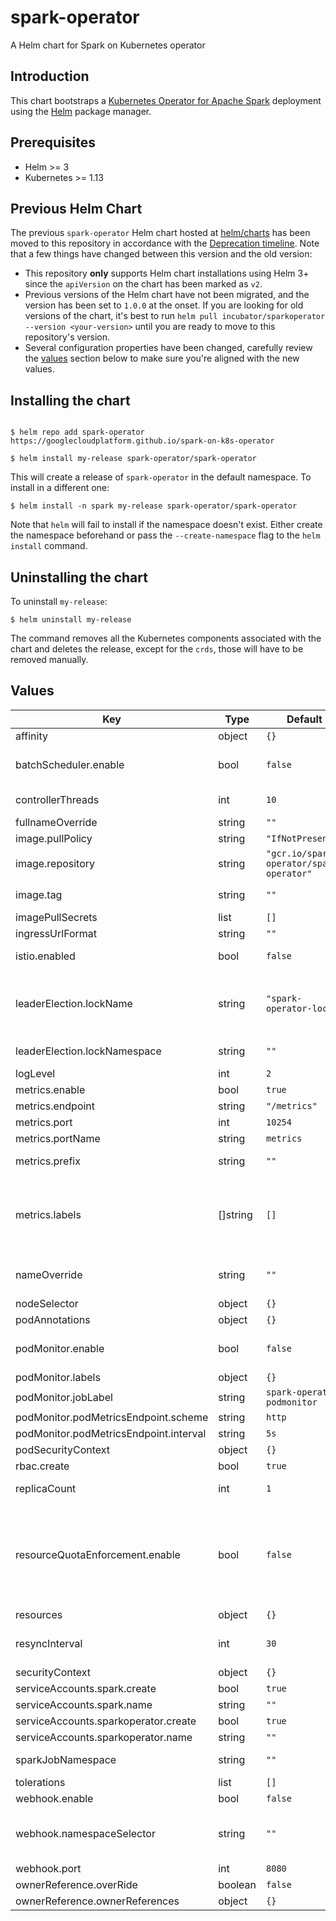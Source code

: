 # spark-operator

A Helm chart for Spark on Kubernetes operator

## Introduction

This chart bootstraps a [Kubernetes Operator for Apache Spark](https://github.com/GoogleCloudPlatform/spark-on-k8s-operator) deployment using the [Helm](https://helm.sh) package manager.

## Prerequisites

- Helm >= 3
- Kubernetes >= 1.13

## Previous Helm Chart

The previous `spark-operator` Helm chart hosted at [helm/charts](https://github.com/helm/charts) has been moved to this repository in accordance with the [Deprecation timeline](https://github.com/helm/charts#deprecation-timeline). Note that a few things have changed between this version and the old version:

- This repository **only** supports Helm chart installations using Helm 3+ since the `apiVersion` on the chart has been marked as `v2`.
- Previous versions of the Helm chart have not been migrated, and the version has been set to `1.0.0` at the onset. If you are looking for old versions of the chart, it's best to run `helm pull incubator/sparkoperator --version <your-version>` until you are ready to move to this repository's version.
- Several configuration properties have been changed, carefully review the [values](#values) section below to make sure you're aligned with the new values.

## Installing the chart

```shell

$ helm repo add spark-operator https://googlecloudplatform.github.io/spark-on-k8s-operator

$ helm install my-release spark-operator/spark-operator
```

This will create a release of `spark-operator` in the default namespace. To install in a different one:

```shell
$ helm install -n spark my-release spark-operator/spark-operator
```

Note that `helm` will fail to install if the namespace doesn't exist. Either create the namespace beforehand or pass the `--create-namespace` flag to the `helm install` command.

## Uninstalling the chart

To uninstall `my-release`:

```shell
$ helm uninstall my-release
```

The command removes all the Kubernetes components associated with the chart and deletes the release, except for the `crds`, those will have to be removed manually.

## Values

| Key                                    | Type     | Default                                  | Description                                                                                                                                                                                                                                                                                   |
|----------------------------------------|----------|------------------------------------------|-----------------------------------------------------------------------------------------------------------------------------------------------------------------------------------------------------------------------------------------------------------------------------------------------|
| affinity                               | object   | `{}`                                     | Affinity for pod assignment                                                                                                                                                                                                                                                                   |
| batchScheduler.enable                  | bool     | `false`                                  | Enable batch scheduler for spark jobs scheduling. If enabled, users can specify batch scheduler name in spark application                                                                                                                                                                     |
| controllerThreads                      | int      | `10`                                     | Operator concurrency, higher values might increase memory usage                                                                                                                                                                                                                               |
| fullnameOverride                       | string   | `""`                                     | String to override release name                                                                                                                                                                                                                                                               |
| image.pullPolicy                       | string   | `"IfNotPresent"`                         | Image pull policy                                                                                                                                                                                                                                                                             |
| image.repository                       | string   | `"gcr.io/spark-operator/spark-operator"` | Image repository                                                                                                                                                                                                                                                                              |
| image.tag                              | string   | `""`                                     | Overrides the image tag whose default is the chart appVersion.                                                                                                                                                                                                                                |
| imagePullSecrets                       | list     | `[]`                                     | Image pull secrets                                                                                                                                                                                                                                                                            |
| ingressUrlFormat                       | string   | `""`                                     | Ingress URL format                                                                                                                                                                                                                                                                            |
| istio.enabled                          | bool     | `false`                                  | When using `istio`, spark jobs need to run without a sidecar to properly terminate                                                                                                                                                                                                            |
| leaderElection.lockName                | string   | `"spark-operator-lock"`                  | Leader election lock name. Ref: https://github.com/GoogleCloudPlatform/spark-on-k8s-operator/blob/master/docs/user-guide.md#enabling-leader-election-for-high-availability.                                                                                                                   |
| leaderElection.lockNamespace           | string   | `""`                                     | Optionally store the lock in another namespace. Defaults to operator's namespace                                                                                                                                                                                                              |
| logLevel                               | int      | `2`                                      | Set higher levels for more verbose logging                                                                                                                                                                                                                                                    |
| metrics.enable                         | bool     | `true`                                   | Enable prometheus mertic scraping                                                                                                                                                                                                                                                             |
| metrics.endpoint                       | string   | `"/metrics"`                             | Metrics serving endpoint                                                                                                                                                                                                                                                                      |
| metrics.port                           | int      | `10254`                                  | Metrics port                                                                                                                                                                                                                                                                                  |
| metrics.portName                       | string   | `metrics`                                | Metrics port name                                                                                                                                                                                                                                                                             |
| metrics.prefix                         | string   | `""`                                     | Metric prefix, will be added to all exported metrics                                                                                                                                                                                                                                          |
 | metrics.labels                         | []string | `[]`                                     | Metrics labels, will be added to all exported metrics. Operator will look up for values in SparkApp metadata.labels. Some labels (namespace, app_type, app_name, app_version) will get values even if no match was found in app metadata labels.                                              |
| nameOverride                           | string   | `""`                                     | String to partially override `spark-operator.fullname` template (will maintain the release name)                                                                                                                                                                                              |
| nodeSelector                           | object   | `{}`                                     | Node labels for pod assignment                                                                                                                                                                                                                                                                |
| podAnnotations                         | object   | `{}`                                     | Additional annotations to add to the pod                                                                                                                                                                                                                                                      |
| podMonitor.enable                      | bool     | `false`                                  | Submit a prometheus pod monitor for operator's pod. Note that prometheus metrics should be enabled as well.                                                                                                                                                                                   |
| podMonitor.labels                      | object   | `{}`                                     | Pod monitor labels                                                                                                                                                                                                                                                                            |
| podMonitor.jobLabel                    | string   | `spark-operator-podmonitor`              | The label to use to retrieve the job name from                                                                                                                                                                                                                                                |
| podMonitor.podMetricsEndpoint.scheme   | string   | `http`                                   | Prometheus metrics endpoint scheme                                                                                                                                                                                                                                                            |
| podMonitor.podMetricsEndpoint.interval | string   | `5s`                                     | Interval at which metrics should be scraped                                                                                                                                                                                                                                                   |
| podSecurityContext                     | object   | `{}`                                     | Pod security context                                                                                                                                                                                                                                                                          |
| rbac.create                            | bool     | `true`                                   | Create and use `rbac` resources                                                                                                                                                                                                                                                               |
| replicaCount                           | int      | `1`                                      | Desired number of pods, leaderElection will be enabled if this is greater than 1                                                                                                                                                                                                              |
| resourceQuotaEnforcement.enable        | bool     | `false`                                  | Whether to enable the ResourceQuota enforcement for SparkApplication resources. Requires the webhook to be enabled by setting `webhook.enable` to true. Ref: https://github.com/GoogleCloudPlatform/spark-on-k8s-operator/blob/master/docs/user-guide.md#enabling-resource-quota-enforcement. |
| resources                              | object   | `{}`                                     | Pod resource requests and limits                                                                                                                                                                                                                                                              |
| resyncInterval                         | int      | `30`                                     | Operator resync interval. Note that the operator will respond to events (e.g. create, update) unrealted to this setting                                                                                                                                                                       |
| securityContext                        | object   | `{}`                                     | Operator container security context                                                                                                                                                                                                                                                           |
| serviceAccounts.spark.create           | bool     | `true`                                   | Create a service account for spark apps                                                                                                                                                                                                                                                       |
| serviceAccounts.spark.name             | string   | `""`                                     | Optional name for the spark service account                                                                                                                                                                                                                                                   |
| serviceAccounts.sparkoperator.create   | bool     | `true`                                   | Create a service account for the operator                                                                                                                                                                                                                                                     |
| serviceAccounts.sparkoperator.name     | string   | `""`                                     | Optional name for the operator service account                                                                                                                                                                                                                                                |
| sparkJobNamespace                      | string   | `""`                                     | Set this if running spark jobs in a different namespace than the operator                                                                                                                                                                                                                     |
| tolerations                            | list     | `[]`                                     | List of node taints to tolerate                                                                                                                                                                                                                                                               |
| webhook.enable                         | bool     | `false`                                  | Enable webhook server                                                                                                                                                                                                                                                                         |
| webhook.namespaceSelector              | string   | `""`                                     | The webhook server will only operate on namespaces with this label, specified in the form key1=value1,key2=value2. Empty string (default) will operate on all namespaces                                                                                                                      |
| webhook.port                           | int      | `8080`                                   | Webhook service port                                                                                                                                                                                                                                                                          |
| ownerReference.overRide                | boolean  | `false`                                  | Whether to add custom owner references                                                                                                                                                                                                                                                        |
| ownerReference.ownerReferences         | object   | `{}`                                     | Custom owner references                                                                                                                                                                                                                                                                       |
